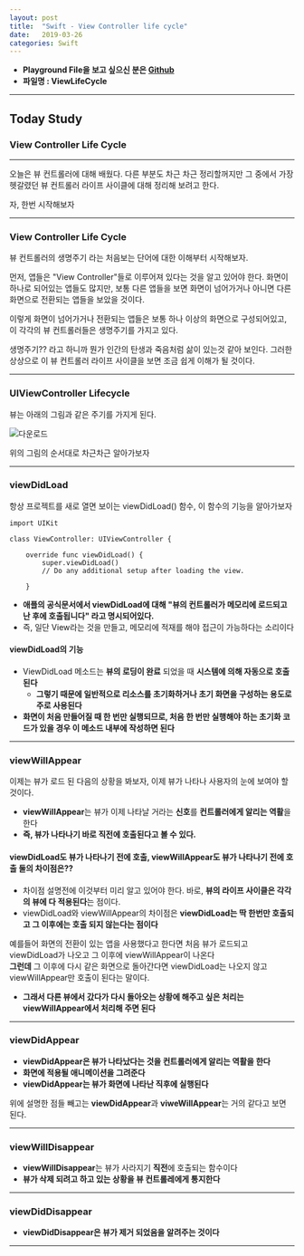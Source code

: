 ```yaml
---
layout: post
title:  "Swift - View Controller life cycle"
date:   2019-03-26
categories: Swift
---
```


- **Playground File을 보고 싶으신 분은 [Github](https://github.com/VincentGeranium/Swift-Study)**
- **파일명 : ViewLifeCycle**

---

## Today Study

### View Controller Life Cycle

---

오늘은 뷰 컨트롤러에 대해 배웠다. 
다른 부분도 차근 차근 정리할꺼지만 그 중에서 가장 헷갈렸던 뷰 컨트롤러 라이프 사이클에 대해 정리해 보려고 한다.
  
자, 한번 시작해보자

---
  
### View Controller Life Cycle
  
뷰 컨트롤러의 생명주기 라는 처음보는 단어에 대한 이해부터 시작해보자.  

먼저, 앱들은 "View Controller"들로 이루어져 있다는 것을 알고 있어야 한다.
화면이 하나로 되어있는 앱들도 많지만, 보통 다른 앱들을 보면 화면이 넘어가거나 아니면 다른 화면으로
전환되는 앱들을 보았을 것이다.  

이렇게 화면이 넘어가거나 전환되는 앱들은 보통 하나 이상의 화면으로 구성되어있고, 이 각각의 뷰 컨트롤러들은 생명주기를 가지고 있다.  

생명주기?? 라고 하니까 뭔가 인간의 탄생과 죽음처럼 삶이 있는것 같아 보인다.
그러한 상상으로 이 뷰 컨트롤러 라이프 사이클을 보면 조금 쉽게 이해가 될 것이다.  

---

### UIViewController Lifecycle  
  
뷰는 아래의 그림과 같은 주기를 가지게 된다.  
  
![다운로드](https://user-images.githubusercontent.com/42841888/54982517-5649d200-4fee-11e9-9593-f3a5c72af5f8.jpeg)  
  
위의 그림의 순서대로 차근차근 알아가보자

---

### viewDidLoad

항상 프로젝트를 새로 열면 보이는 viewDidLoad() 함수, 이 함수의 기능을 알아가보자

```
import UIKit

class ViewController: UIViewController {

    override func viewDidLoad() {
        super.viewDidLoad()
        // Do any additional setup after loading the view.
        
    }
```

- **애플의 공식문서에서 viewDidLoad에 대해 "뷰의 컨트롤러가 메모리에 로드되고 난 후에 호출됩니다" 라고 명시되어있다.**
- 즉, 일단 View라는 것을 만들고, 메모리에 적재를 해야 접근이 가능하다는 소리이다  
  
#### viewDidLoad의 기능
  
- ViewDidLoad 메소드는 **뷰의 로딩이 완료** 되었을 때 **시스템에 의해 자동으로 호출된다**
    - **그렇기 때문에 일반적으로 리소스를 초기화하거나 초기 화면을 구성하는 용도로 주로 사용된다**
- **화면이 처음 만들어질 때 한 번만 실행되므로, 처음 한 번만 실행해야 하는 초기화 코드가 있을 경우 이 메소드 내부에 작성하면 된다**  

---

### viewWillAppear  
  
이제는 뷰가 로드 된 다음의 상황을 봐보자, 이제 뷰가 나타나 사용자의 눈에 보여야 할 것이다.  
  
- **viewWillAppear**는 뷰가 이제 나타날 거라는 **신호**를 **컨트롤러에게 알리는 역활**을 한다
- **즉, 뷰가 나타나기 바로 직전에 호출된다고 볼 수 있다.**  
  
#### viewDidLoad도 뷰가 나타나기 전에 호출, viewWillAppear도 뷰가 나타나기 전에 호출 둘의 차이점은??  
  
- 차이점 설명전에 이것부터 미리 알고 있어야 한다. 바로, **뷰의 라이프 사이클은 각각의 뷰에 다 적용된다**는 점이다.
- viewDidLoad와 viewWillAppear의 차이점은 **viewDidLoad는 딱 한번만 호출되고 그 이후에는 호출 되지 않는다는 점이다**  
  
예를들어 화면의 전환이 있는 앱을 사용했다고 한다면 처음 뷰가 로드되고 viewDidLoad가 나오고 그 이후에 viewWillAppear이 나온다  
**그런데** 그 이후에 다시 같은 화면으로 돌아간다면 viewDidLoad는 나오지 않고 viewWillAppear만 호출이 된다는 말이다.  
  
- **그래서 다른 뷰에서 갔다가 다시 돌아오는 상황에 해주고 싶은 처리는 viewWillAppear에서 처리해 주면 된다**

---

### viewDidAppear
  
- **viewDidAppear은 뷰가 나타났다는 것을 컨트롤러에게 알리는 역활을 한다**  
- **화면에 적용될 애니메이션을 그려준다**
- **viewDidAppear는 뷰가 화면에 나타난 직후에 실행된다**  
  
위에 설명한 점들 빼고는 **viewDidAppear**과 **viweWillAppear**는 거의 같다고 보면 된다.

---

### viewWillDisappear  
  
- **viewWillDisappear**는 뷰가 사라지기 **직전**에 호출되는 함수이다
- **뷰가 삭제 되려고 하고 있는 상황을 뷰 컨트롤레에게 통지한다**

---

### viewDidDisappear
  
- **viewDidDisappear은 뷰가 제거 되었음을 알려주는 것이다**

---
